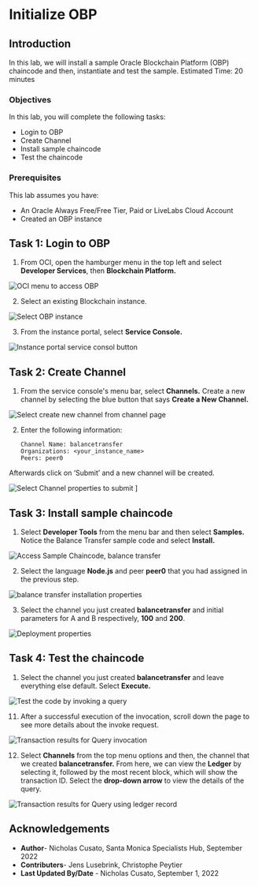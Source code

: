 # Initialize OBP

## Introduction

In this lab, we will install a sample Oracle Blockchain Platform (OBP) chaincode and then, instantiate and test the sample. 
Estimated Time: 20 minutes


### Objectives

In this lab, you will complete the following tasks:

- Login to OBP
- Create Channel
- Install sample chaincode
- Test the chaincode

### Prerequisites

This lab assumes you have:
- An Oracle Always Free/Free Tier, Paid or LiveLabs Cloud Account
- Created an OBP instance 

## Task 1: Login to OBP

1. From OCI, open the hamburger menu in the top left and select **Developer Services**, then **Blockchain Platform.** 

![OCI menu to access OBP](images/access-obp.png) 

2. Select an existing Blockchain instance.

![Select OBP instance](images/select-obp-instance.png) 

3. From the instance portal, select **Service Console.**

![Instance portal service consol button](images/instance-portal.png) 

## Task 2: Create Channel 

1. From the service console's menu bar, select **Channels.** Create a new channel by selecting the blue button that says **Create a New Channel.**

![Select create new channel from channel page](images/new-channel.png) 

2. Enter the following information:
   
    ```
    Channel Name: balancetransfer
    Organizations: <your_instance_name>
    Peers: peer0
    ```
Afterwards click on ‘Submit’ and a new channel will be created.

![Select Channel properties to submit](images/channel-properties.png) ]

## Task 3: Install sample chaincode

1. Select **Developer Tools** from the menu bar and then select **Samples.** Notice the Balance Transfer sample code and select **Install.**

![Access Sample Chaincode, balance transfer](images/install-balance-transfer.png) 

2. Select the language **Node.js** and peer **peer0** that you had assigned in the previous step.

![balance transfer installation properties](images/install-bt-properties.png) 

3. Select the channel you just created **balancetransfer** and initial parameters for A and B respectively, **100** and **200**.

![Deployment properties](images/deploy-chaincode-properties.png) 

## Task 4: Test the chaincode

1. Select the channel you just created **balancetransfer** and leave everything else default. Select **Execute.**

![Test the code by invoking a query](images/invoke-query.png) 

11. After a successful execution of the invocation, scroll down the page to see more details about the invoke request.

![Transaction results for Query invocation](images/transaction-results.png) 

12. Select **Channels** from the top menu options and then, the channel that we created **balancetransfer.** From here, we can view the **Ledger** by selecting it, followed by the most recent block, which will show the transaction ID. Select the **drop-down arrow** to view the details of the query.

![Transaction results for Query using ledger record](images/ledger-transaction.png) 

## Acknowledgements

- **Author**- Nicholas Cusato, Santa Monica Specialists Hub, September 2022
- **Contributers**- Jens Lusebrink, Christophe Peytier
- **Last Updated By/Date** - Nicholas Cusato, September 1, 2022